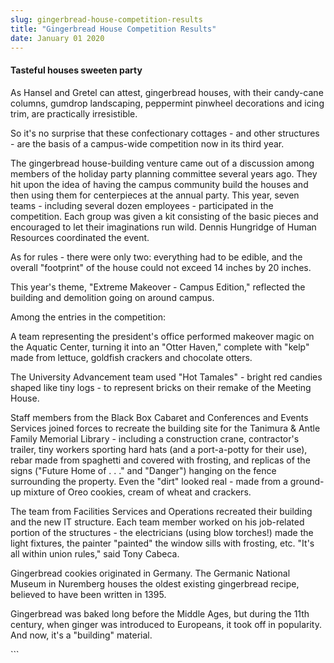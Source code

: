 ```yaml
---
slug: gingerbread-house-competition-results
title: "Gingerbread House Competition Results"
date: January 01 2020
---
```


 
<h4>Tasteful houses sweeten party</h4>
<p>
  As Hansel and Gretel can attest, gingerbread houses, with their candy-cane
  columns, gumdrop landscaping, peppermint pinwheel decorations and icing trim,
  are practically irresistible.
</p>
<p>
  So it's no surprise that these confectionary cottages - and other structures -
  are the basis of a campus-wide competition now in its third year.
</p>
<p>
  The gingerbread house-building venture came out of a discussion among members
  of the holiday party planning committee several years ago. They hit upon the
  idea of having the campus community build the houses and then using them for
  centerpieces at the annual party. This year, seven teams - including several
  dozen employees - participated in the competition. Each group was given a kit
  consisting of the basic pieces and encouraged to let their imaginations run
  wild. Dennis Hungridge of Human Resources coordinated the event.
</p>
<p>
  As for rules - there were only two: everything had to be edible, and the
  overall "footprint" of the house could not exceed 14 inches by 20 inches.
</p>
<p>
  This year's theme, "Extreme Makeover - Campus Edition," reflected the building
  and demolition going on around campus.
</p>
<p>Among the entries in the competition:</p>
<p>
  A team representing the president's office performed makeover magic on the
  Aquatic Center, turning it into an "Otter Haven," complete with "kelp" made
  from lettuce, goldfish crackers and chocolate otters.
</p>
<p>
  The University Advancement team used "Hot Tamales" - bright red candies shaped
  like tiny logs - to represent bricks on their remake of the Meeting House.
</p>
<p>
  Staff members from the Black Box Cabaret and Conferences and Events Services
  joined forces to recreate the building site for the Tanimura &amp; Antle
  Family Memorial Library - including a construction crane, contractor's
  trailer, tiny workers sporting hard hats (and a port-a-potty for their use),
  rebar made from spaghetti and covered with frosting, and replicas of the signs
  ("Future Home of . . ." and "Danger") hanging on the fence surrounding the
  property. Even the "dirt" looked real - made from a ground-up mixture of Oreo
  cookies, cream of wheat and crackers.
</p>
<p>
  The team from Facilities Services and Operations recreated their building and
  the new IT structure. Each team member worked on his job-related portion of
  the structures - the electricians (using blow torches!) made the light
  fixtures, the painter "painted" the window sills with frosting, etc. "It's all
  within union rules," said Tony Cabeca.
</p>
<p>
  Gingerbread cookies originated in Germany. The Germanic National Museum in
  Nuremberg houses the oldest existing gingerbread recipe, believed to have been
  written in 1395.
</p>
<p>
  Gingerbread was baked long before the Middle Ages, but during the 11th
  century, when ginger was introduced to Europeans, it took off in popularity.
  And now, it's a "building" material.
</p>
```
